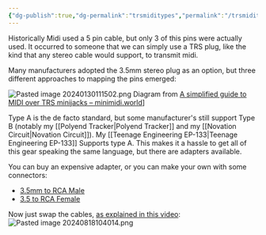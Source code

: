 ```yaml
---
{"dg-publish":true,"dg-permalink":"trsmiditypes","permalink":"/trsmiditypes/","updated":"2024-08-18T10:40:16.023-04:00"}
---
```


Historically Midi used a 5 pin cable, but only 3 of this pins were actually used. It occurred to someone that we can simply use a TRS plug, like the kind that any stereo cable would support, to transmit midi. 

Many manufacturers adopted the 3.5mm stereo plug as an option, but three different approaches to mapping the pins emerged:

![Pasted image 20240130111502.png](/img/user/assets/Pasted%20image%2020240130111502.png)
Diagram from [A simplified guide to MIDI over TRS minijacks – minimidi.world](https://minimidi.world)]

Type A is the de facto standard, but some manufacturer's still support Type B (notably my [[Polyend Tracker\|Polyend Tracker]] and my [[Novation Circuit\|Novation Circuit]]). My [[Teenage Engineering EP-133\|Teenage Engineering EP-133]] Supports type A. This makes it a hassle to get all of this gear speaking the same language, but there are adapters available. 

You can buy an expensive adapter, or you can make your own with some connectors:

- [3.5mm to RCA Male](https://www.amazon.com/ALINNA-3-5mm-Female-Stereo-Adapter/dp/B0D5BM69N4/ref=sr_1_13?dib=eyJ2IjoiMSJ9.YOt5yx2H27Zw5Y2xEb0_UjdgyhvheTRnZaqlyjrSD9peB3Pe-NOqCbiedJ8zKXR_HqnBupp1HRXdcpYU3Yj0QEOQg-lEhCLRoX_ipKym-ENp2ACZJQVHI-FG_OYestjZWWqz96_GoXToM-y3K5fBfqr34MDLsIiHLFb2EjnJTSbP2-YN2cS0GHXRYxZO4Gf8okyZgnng8KqBoeC2KDnE-dB164olOxcR9kDpnj351uA.gNe7AJBYvi9tUGFBfWWSMutIb3hftj1QVb8-xASpcEs&dib_tag=se&keywords=3.5mm%2Bto%2Brca%2Badapter&qid=1723991673&sr=8-13&th=1)
- [3.5 to RCA Female](https://www.amazon.com/ALINNA-3-5mm-Female-Stereo-Adapter/dp/B098L63WY6/ref=sr_1_13?dib=eyJ2IjoiMSJ9.YOt5yx2H27Zw5Y2xEb0_UjdgyhvheTRnZaqlyjrSD9peB3Pe-NOqCbiedJ8zKXR_HqnBupp1HRXdcpYU3Yj0QEOQg-lEhCLRoX_ipKym-ENp2ACZJQVHI-FG_OYestjZWWqz96_GoXToM-y3K5fBfqr34MDLsIiHLFb2EjnJTSbP2-YN2cS0GHXRYxZO4Gf8okyZgnng8KqBoeC2KDnE-dB164olOxcR9kDpnj351uA.gNe7AJBYvi9tUGFBfWWSMutIb3hftj1QVb8-xASpcEs&dib_tag=se&keywords=3.5mm%2Bto%2Brca%2Badapter&qid=1723991673&sr=8-13&th=1)

Now just swap the cables, [as explained in this video](https://www.youtube.com/watch?v=X8VCY1nH30w):
![Pasted image 20240818104014.png](/img/user/assets/Pasted%20image%2020240818104014.png)